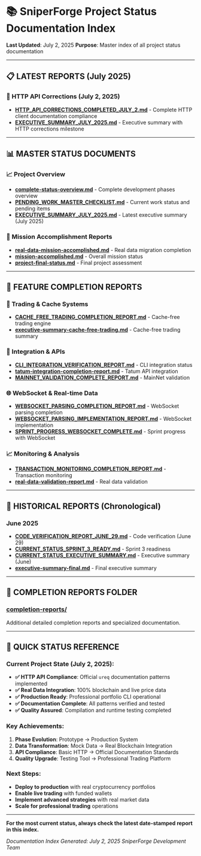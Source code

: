 # 📚 SniperForge Project Status Documentation Index

**Last Updated**: July 2, 2025
**Purpose**: Master index of all project status documentation

---

## 📋 LATEST REPORTS (July 2025)

### 🔧 HTTP API Corrections (July 2, 2025)
- **[HTTP_API_CORRECTIONS_COMPLETED_JULY_2.md](./HTTP_API_CORRECTIONS_COMPLETED_JULY_2.md)** - Complete HTTP client documentation compliance
- **[EXECUTIVE_SUMMARY_JULY_2025.md](./EXECUTIVE_SUMMARY_JULY_2025.md)** - Executive summary with HTTP corrections milestone

---

## 📊 MASTER STATUS DOCUMENTS

### 📈 Project Overview
- **[complete-status-overview.md](./complete-status-overview.md)** - Complete development phases overview
- **[PENDING_WORK_MASTER_CHECKLIST.md](./PENDING_WORK_MASTER_CHECKLIST.md)** - Current work status and pending items
- **[EXECUTIVE_SUMMARY_JULY_2025.md](./EXECUTIVE_SUMMARY_JULY_2025.md)** - Latest executive summary (July 2025)

### 🎯 Mission Accomplishment Reports
- **[real-data-mission-accomplished.md](./real-data-mission-accomplished.md)** - Real data migration completion
- **[mission-accomplished.md](./mission-accomplished.md)** - Overall mission status
- **[project-final-status.md](./project-final-status.md)** - Final project assessment

---

## 🚀 FEATURE COMPLETION REPORTS

### 💱 Trading & Cache Systems
- **[CACHE_FREE_TRADING_COMPLETION_REPORT.md](./CACHE_FREE_TRADING_COMPLETION_REPORT.md)** - Cache-free trading engine
- **[executive-summary-cache-free-trading.md](./executive-summary-cache-free-trading.md)** - Cache-free trading summary

### 🔌 Integration & APIs
- **[CLI_INTEGRATION_VERIFICATION_REPORT.md](./CLI_INTEGRATION_VERIFICATION_REPORT.md)** - CLI integration status
- **[tatum-integration-completion-report.md](./tatum-integration-completion-report.md)** - Tatum API integration
- **[MAINNET_VALIDATION_COMPLETE_REPORT.md](./MAINNET_VALIDATION_COMPLETE_REPORT.md)** - MainNet validation

### 🌐 WebSocket & Real-time Data
- **[WEBSOCKET_PARSING_COMPLETION_REPORT.md](./WEBSOCKET_PARSING_COMPLETION_REPORT.md)** - WebSocket parsing completion
- **[WEBSOCKET_PARSING_IMPLEMENTATION_REPORT.md](./WEBSOCKET_PARSING_IMPLEMENTATION_REPORT.md)** - WebSocket implementation
- **[SPRINT_PROGRESS_WEBSOCKET_COMPLETE.md](./SPRINT_PROGRESS_WEBSOCKET_COMPLETE.md)** - Sprint progress with WebSocket

### 📈 Monitoring & Analysis
- **[TRANSACTION_MONITORING_COMPLETION_REPORT.md](./TRANSACTION_MONITORING_COMPLETION_REPORT.md)** - Transaction monitoring
- **[real-data-validation-report.md](./real-data-validation-report.md)** - Real data validation

---

## 📅 HISTORICAL REPORTS (Chronological)

### June 2025
- **[CODE_VERIFICATION_REPORT_JUNE_29.md](./CODE_VERIFICATION_REPORT_JUNE_29.md)** - Code verification (June 29)
- **[CURRENT_STATUS_SPRINT_3_READY.md](./CURRENT_STATUS_SPRINT_3_READY.md)** - Sprint 3 readiness
- **[CURRENT_STATUS_EXECUTIVE_SUMMARY.md](./CURRENT_STATUS_EXECUTIVE_SUMMARY.md)** - Executive summary (June)
- **[executive-summary-final.md](./executive-summary-final.md)** - Final executive summary

---

## 📁 COMPLETION REPORTS FOLDER

### [completion-reports/](./completion-reports/)
Additional detailed completion reports and specialized documentation.

---

## 🎯 QUICK STATUS REFERENCE

### Current Project State (July 2, 2025):
- **✅ HTTP API Compliance**: Official `ureq` documentation patterns implemented
- **✅ Real Data Integration**: 100% blockchain and live price data
- **✅ Production Ready**: Professional portfolio CLI operational
- **✅ Documentation Complete**: All patterns verified and tested
- **✅ Quality Assured**: Compilation and runtime testing completed

### Key Achievements:
1. **Phase Evolution**: Prototype → Production System
2. **Data Transformation**: Mock Data → Real Blockchain Integration
3. **API Compliance**: Basic HTTP → Official Documentation Standards
4. **Quality Upgrade**: Testing Tool → Professional Trading Platform

### Next Steps:
- **Deploy to production** with real cryptocurrency portfolios
- **Enable live trading** with funded wallets
- **Implement advanced strategies** with real market data
- **Scale for professional trading** operations

---

**For the most current status, always check the latest date-stamped report in this index.**

*Documentation Index Generated: July 2, 2025*
*SniperForge Development Team*
